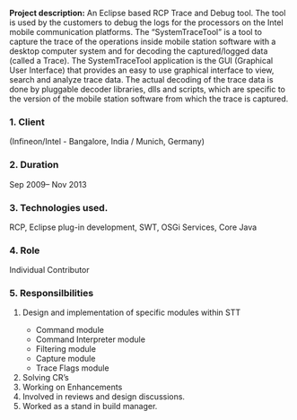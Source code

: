 
**Project description:** An Eclipse based RCP Trace and Debug tool. The tool is used by the customers to debug the logs for the processors on the Intel mobile communication platforms.
The “SystemTraceTool” is a tool to capture the trace of the operations inside mobile station software with a desktop computer system and for decoding the captured/logged data (called a Trace). The SystemTraceTool application is the GUI (Graphical User Interface) that provides an easy to use graphical interface to view, search and analyze trace data. The actual decoding of the trace data is done by pluggable decoder libraries, dlls and scripts, which are specific to the version of the mobile station software from which the trace is captured.


### 1. Client

(Infineon/Intel - Bangalore, India / Munich, Germany)
 
### 2.  Duration

Sep 2009– Nov 2013

### 3. Technologies used. 
RCP, Eclipse plug-in development, SWT, OSGi Services, Core Java

### 4. Role 

Individual Contributor

### 5. Responsilbilities
  <ol>
    <li>Design and implementation of specific modules within STT</li>
        <ul>
            <li>Command module</li>
            <li>Command Interpreter module</li>
            <li>Filtering module</li>
            <li>Capture module</li>
            <li>Trace Flags module</li>            
        </ul>
    <li>Solving CR’s</li>
    <li>Working on Enhancements</li>
    <li>Involved in reviews and design discussions.</li>
    <li>Worked as a stand in build manager.</li>
</ol>
